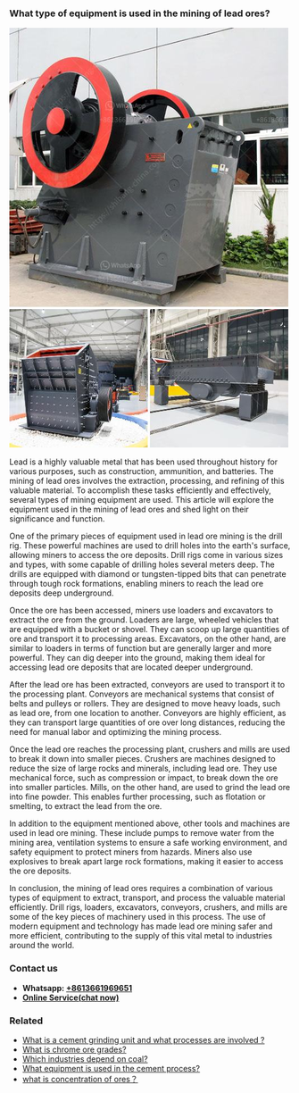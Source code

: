 <h3>What type of equipment is used in the mining of lead ores?</h3><img src='1701742778.jpg' alt=''><p>Lead is a highly valuable metal that has been used throughout history for various purposes, such as construction, ammunition, and batteries. The mining of lead ores involves the extraction, processing, and refining of this valuable material. To accomplish these tasks efficiently and effectively, several types of mining equipment are used. This article will explore the equipment used in the mining of lead ores and shed light on their significance and function.</p><p>One of the primary pieces of equipment used in lead ore mining is the drill rig. These powerful machines are used to drill holes into the earth's surface, allowing miners to access the ore deposits. Drill rigs come in various sizes and types, with some capable of drilling holes several meters deep. The drills are equipped with diamond or tungsten-tipped bits that can penetrate through tough rock formations, enabling miners to reach the lead ore deposits deep underground.</p><p>Once the ore has been accessed, miners use loaders and excavators to extract the ore from the ground. Loaders are large, wheeled vehicles that are equipped with a bucket or shovel. They can scoop up large quantities of ore and transport it to processing areas. Excavators, on the other hand, are similar to loaders in terms of function but are generally larger and more powerful. They can dig deeper into the ground, making them ideal for accessing lead ore deposits that are located deeper underground.</p><p>After the lead ore has been extracted, conveyors are used to transport it to the processing plant. Conveyors are mechanical systems that consist of belts and pulleys or rollers. They are designed to move heavy loads, such as lead ore, from one location to another. Conveyors are highly efficient, as they can transport large quantities of ore over long distances, reducing the need for manual labor and optimizing the mining process.</p><p>Once the lead ore reaches the processing plant, crushers and mills are used to break it down into smaller pieces. Crushers are machines designed to reduce the size of large rocks and minerals, including lead ore. They use mechanical force, such as compression or impact, to break down the ore into smaller particles. Mills, on the other hand, are used to grind the lead ore into fine powder. This enables further processing, such as flotation or smelting, to extract the lead from the ore.</p><p>In addition to the equipment mentioned above, other tools and machines are used in lead ore mining. These include pumps to remove water from the mining area, ventilation systems to ensure a safe working environment, and safety equipment to protect miners from hazards. Miners also use explosives to break apart large rock formations, making it easier to access the ore deposits.</p><p>In conclusion, the mining of lead ores requires a combination of various types of equipment to extract, transport, and process the valuable material efficiently. Drill rigs, loaders, excavators, conveyors, crushers, and mills are some of the key pieces of machinery used in this process. The use of modern equipment and technology has made lead ore mining safer and more efficient, contributing to the supply of this vital metal to industries around the world.</p><h3>Contact us</h3><ul><li><strong>Whatsapp:&nbsp;<a href="https://wa.me/8613661969651">+8613661969651</a></strong></li><li><a href="https://swt.shibang-china.com/?git&amp;zhl&amp;What type of equipment is used in the mining of lead ores"><strong>Online Service(chat now)</strong></a></li></ul><h3>Related</h3><ul><li><a href='What is a cement grinding unit and what processes are involved .md'>What is a cement grinding unit and what processes are involved ?</a></li><li><a href='What is chrome ore grades.md'>What is chrome ore grades?</a></li><li><a href='Which industries depend on coal.md'>Which industries depend on coal?</a></li><li><a href='What equipment is used in the cement process.md'>What equipment is used in the cement process?</a></li><li><a href='what is concentration of ores？.md'>what is concentration of ores？</a></li></ul>